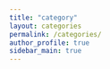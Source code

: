 ```yaml
---
title: "category"
layout: categories
permalink: /categories/
author_profile: true
sidebar_main: true
---
```

 